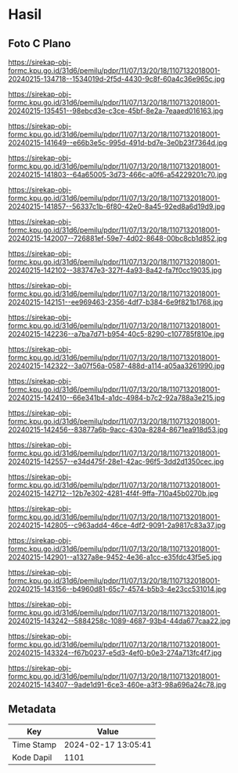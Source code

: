 # Hasil

## Foto C Plano

https://sirekap-obj-formc.kpu.go.id/31d6/pemilu/pdpr/11/07/13/20/18/1107132018001-20240215-134718--1534019d-2f5d-4430-9c8f-60a4c36e965c.jpg

https://sirekap-obj-formc.kpu.go.id/31d6/pemilu/pdpr/11/07/13/20/18/1107132018001-20240215-135451--98ebcd3e-c3ce-45bf-8e2a-7eaaed016163.jpg

https://sirekap-obj-formc.kpu.go.id/31d6/pemilu/pdpr/11/07/13/20/18/1107132018001-20240215-141649--e66b3e5c-995d-491d-bd7e-3e0b23f7364d.jpg

https://sirekap-obj-formc.kpu.go.id/31d6/pemilu/pdpr/11/07/13/20/18/1107132018001-20240215-141803--64a65005-3d73-466c-a0f6-a54229201c70.jpg

https://sirekap-obj-formc.kpu.go.id/31d6/pemilu/pdpr/11/07/13/20/18/1107132018001-20240215-141857--56337c1b-6f80-42e0-8a45-92ed8a6d19d9.jpg

https://sirekap-obj-formc.kpu.go.id/31d6/pemilu/pdpr/11/07/13/20/18/1107132018001-20240215-142007--726881ef-59e7-4d02-8648-00bc8cb1d852.jpg

https://sirekap-obj-formc.kpu.go.id/31d6/pemilu/pdpr/11/07/13/20/18/1107132018001-20240215-142102--383747e3-327f-4a93-8a42-fa7f0cc19035.jpg

https://sirekap-obj-formc.kpu.go.id/31d6/pemilu/pdpr/11/07/13/20/18/1107132018001-20240215-142151--ee969463-2356-4df7-b384-6e9f821b1768.jpg

https://sirekap-obj-formc.kpu.go.id/31d6/pemilu/pdpr/11/07/13/20/18/1107132018001-20240215-142236--a7ba7d71-b954-40c5-8290-c107785f810e.jpg

https://sirekap-obj-formc.kpu.go.id/31d6/pemilu/pdpr/11/07/13/20/18/1107132018001-20240215-142322--3a07f56a-0587-488d-a114-a05aa3261990.jpg

https://sirekap-obj-formc.kpu.go.id/31d6/pemilu/pdpr/11/07/13/20/18/1107132018001-20240215-142410--66e341b4-a1dc-4984-b7c2-92a788a3e215.jpg

https://sirekap-obj-formc.kpu.go.id/31d6/pemilu/pdpr/11/07/13/20/18/1107132018001-20240215-142456--83877a6b-9acc-430a-8284-8671ea918d53.jpg

https://sirekap-obj-formc.kpu.go.id/31d6/pemilu/pdpr/11/07/13/20/18/1107132018001-20240215-142557--e34d475f-28e1-42ac-96f5-3dd2d1350cec.jpg

https://sirekap-obj-formc.kpu.go.id/31d6/pemilu/pdpr/11/07/13/20/18/1107132018001-20240215-142712--12b7e302-4281-4f4f-9ffa-710a45b0270b.jpg

https://sirekap-obj-formc.kpu.go.id/31d6/pemilu/pdpr/11/07/13/20/18/1107132018001-20240215-142805--c963add4-46ce-4df2-9091-2a9817c83a37.jpg

https://sirekap-obj-formc.kpu.go.id/31d6/pemilu/pdpr/11/07/13/20/18/1107132018001-20240215-142901--a1327a8e-9452-4e36-a1cc-e35fdc43f5e5.jpg

https://sirekap-obj-formc.kpu.go.id/31d6/pemilu/pdpr/11/07/13/20/18/1107132018001-20240215-143156--b4960d81-65c7-4574-b5b3-4e23cc531014.jpg

https://sirekap-obj-formc.kpu.go.id/31d6/pemilu/pdpr/11/07/13/20/18/1107132018001-20240215-143242--5884258c-1089-4687-93b4-44da677caa22.jpg

https://sirekap-obj-formc.kpu.go.id/31d6/pemilu/pdpr/11/07/13/20/18/1107132018001-20240215-143324--f67b0237-e5d3-4ef0-b0e3-274a713fc4f7.jpg

https://sirekap-obj-formc.kpu.go.id/31d6/pemilu/pdpr/11/07/13/20/18/1107132018001-20240215-143407--9ade1d91-6ce3-460e-a3f3-98a696a24c78.jpg


## Metadata

| Key        | Value               |
| ---------- | ------------------- |
| Time Stamp | 2024-02-17 13:05:41 |
| Kode Dapil | 1101                |



